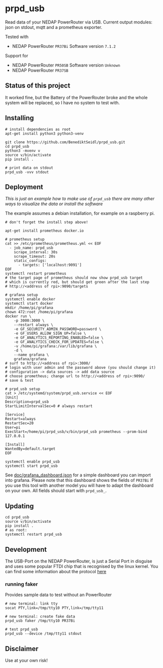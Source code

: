 # prpd_usb

Read data of your NEDAP PowerRouter via USB. Current output modules:
json on stdout, mqtt and a prometheus exporter.

Tested with
* NEDAP PowerRouter `PR37Bi` Software version `7.1.2`

Support for
* NEDAP PowerRouter `PR50SB` Software version `Unknown`
* NEDAP PowerRouter `PR37SB`

## Status of this project

It worked fine, but the Battery of the PowerRouter broke and the whole system
will be replaced, so I have no system to test with.

## Installing

```
# install dependencies as root
apt-get install python3 python3-venv

git clone https://github.com/BenediktSeidl/prpd_usb.git
cd prpd_usb
python3 -mvenv v
source v/bin/activate
pip install .

# print data on stdout
prpd_usb -vvv stdout
```

## Deployment

*This is just an example how to make use of `prpd_usb` there are many other
ways to visualize the data or install the software*

The example assumes a debian installation, for example on a raspberry pi.

```
# don't forget the install step above!

apt-get install prometheus docker.io

# prometheus setup
cat >> /etc/prometheus/prometheus.yml << EOF
  - job_name: prpd_usb
    scrape_interval: 30s
    scrape_timeout: 20s
    static_configs:
      - targets: ['localhost:9091']
EOF
systemctl restart prometheus
# the target page of prometheus should now show prpd_usb target
# which is currently red, but should get green after the last step
# http://<address of rpi>:9090/targets

# grafana setup
systemctl enable docker
systemctl start docker
mkdir /home/pi/grafana
chown 472:root /home/pi/grafana
docker run \
    -p 3000:3000 \
    --restart always \
    -e GF_SECURITY_ADMIN_PASSWORD=password \
    -e GF_USERS_ALLOW_SIGN_UP=false \
    -e GF_ANALYTICS_REPORTING_ENABLED=false \
    -e GF_ANALYTICS_CHECK_FOR_UPDATES=false \
    -v /home/pi/grafana:/var/lib/grafana \
    -d \
    --name grafana \
    grafana/grafana
# surf to http://<address of rpi>:3000/
# login with user admin and the password above (you should change it)
# configuration -> data sources -> add data source
# choose prometheus; change url to http://<address of rpi>:9090/
# save & test

# prpd_usb setup
cat > /etc/systemd/system/prpd_usb.service << EOF
[Unit]
Description=prpd_usb
StartLimitIntervalSec=0 # always restart

[Service]
Restart=always
RestartSec=20
User=pi
ExecStart=/home/pi/prpd_usb/v/bin/prpd_usb prometheus --prom-bind 127.0.0.1

[Install]
WantedBy=default.target
EOF

systemctl enable prpd_usb
systemctl start prpd_usb
```

See [doc/grafana_dashboard.json](doc/grafana_dashboard.json) for a simple
dashboard you can import into grafana. Please note that this dashboard shows
the fields of `PR37Bi` if you use this tool with another model you will have to
adapt the dashboard on your own. All fields should start with `prpd_usb_`.


## Updating

```
cd prpd_usb
source v/bin/activate
pip install .
# as root:
systemctl restart prpd_usb
```


## Development

The USB-Port on the NEDAP PowerRouter, is just a Serial Port in disguise and
uses some popular FTDI chip that is recognised by the linux kernel.
You can find some information about the protocol [here](doc/README.md)

### running faker

Provides sample data to test without an PowerRouter

```
# new terminal: link tty
socat PTY,link=/tmp/tty10 PTY,link=/tmp/tty11

# new terminal: create fake data
prpd_usb faker /tmp/tty10 PR37Bi

# test prpd_usb
prpd_usb --device /tmp/tty11 stdout
```

## Disclaimer

Use at your own risk!
